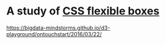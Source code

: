 # A study of [CSS flexible boxes](https://developer.mozilla.org/en-US/docs/Web/CSS/CSS_Flexible_Box_Layout/Using_CSS_flexible_boxes)

https://bigdata-mindstorms.github.io/d3-playground/ontouchstart/2016/03/22/
